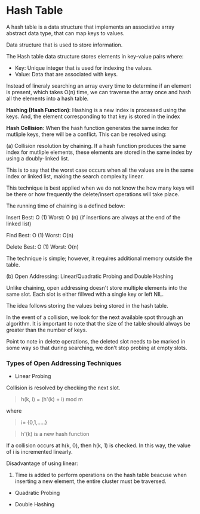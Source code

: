 # Hash Table
A hash table is a data structure that implements an associative array abstract data type, that can map keys to values.

Data structure that is used to store information.

The Hash table data structure stores elements in key-value pairs where: 
* Key: Unique integer that is used for indexing the values.
* Value: Data that are associated with keys.

Instead of lineraly searching an array every time to determine if an element is present, which takes O(n) time, we can traverse the array once and hash all the elements into a hash table.

<b>Hashing (Hash Function)</b>:
Hashing is a new index is processed using the keys. And, the element corresponding to that key is stored in the index

<b>Hash Collision</b>: When the hash function generates the same index for mutliple keys, there will be a conflict.
This can be resolved using:

(a) Collision resolution by chaining.
If a hash function produces the same index for mutliple elements, these elements are stored in the same index by using a doubly-linked list. 

This is to say that the worst case occurs when all the values are in the 
same index or linked list, making the search complexity linear.

This technique is best applied when we do not know the how many keys will 
be there or how frequently the delete/insert operations will take place.

The running time of chaining is a defined below:

Insert
Best: O (1)
Worst: O (n) (if insertions are always at the end of the linked list)

Find
Best: O (1)
Worst: O(n)

Delete
Best: O (1)
Worst: O(n)


The technique is simple; however, it requires additional memory outside the table.

(b) Open Addressing: Linear/Quadratic Probing and Double Hashing

Unlike chaining, open addressing doesn't store multiple elements into the same slot. Each slot is either fillwed with a single key or left NIL.

The idea follows storing the values being stored in the hash table.

In the event of a collision, we look for the next available spot through an algorithm.
It is important to note that the size of the table should always be greater 
than the number of keys. 

Point to note in delete operations, the deleted slot needs to be marked in 
some way so that during searching, we don’t stop probing at empty slots.

### Types of Open Addressing Techniques
* Linear Probing

Collision is resolved by checking the next slot.

> h(k, i) = (h'(k) + i) mod m

where

> i= {0,1,.....}

> h'(k) is a new hash function

If a collision occurs at h(k, 0), then h(k, 1) is checked. In this way, the value of i is incremented linearly.

Disadvantage of using linear:
1. Time is added to perform operations on the hash table beacuse when inserting a new element, the entire cluster must be traversed.

* Quadratic Probing


* Double Hashing


